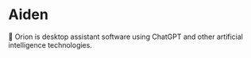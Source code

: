 # Aiden
🤖 Orion is desktop assistant software using ChatGPT and other artificial intelligence technologies.
